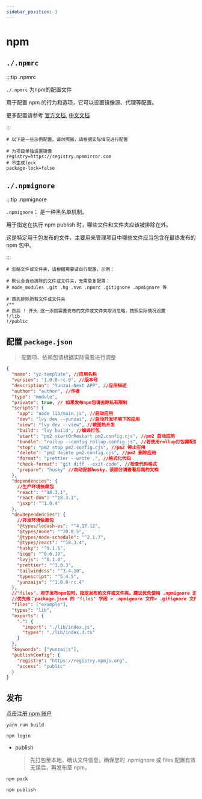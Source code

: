 ```yaml
---
sidebar_position: 3
---
```


# npm

## `./.npmrc`

:::tip .npmrc

`./.npmrc` 为npm的配置文件

用于配置 npm 的行为和选项，它可以设置镜像源、代理等配置。

更多配置请参考 [官方文档](https://docs.npmjs.com/cli/v10/configuring-npm/npmrc), [中文文档](https://npm.nodejs.cn/cli/v10/configuring-npm/npmrc)

:::

```env title=".npmrc"
# 以下是一些示例配置，请勿照搬，请根据实际情况进行配置

# 为项目单独设置镜像
registry=https://registry.npmmirror.com
# 不生成lock
package-lock=false
```

## `./.npmignore`

:::tip .npmignore

`.npmignore`： 是一种黑名单机制。

用于指定在执行 npm publish 时，哪些文件和文件夹应该被排除在外。

这是特定用于包发布的文件，主要用来管理项目中哪些文件应当包含在最终发布的 npm 包中。

:::

```env title=".npmignore"
# 忽略文件或文件夹，请根据需要请自行配置，示例：

# 默认会自动排除的文件或文件夹，无需重复配置：
# node_modules .git .hg .svn .npmrc .gitignore .npmignore 等

# 首先排除所有文件或文件夹
/**
# 然后 ! 开头 逐一添加需要发布的文件或文件夹取消忽略，按照实际情况设置
!/lib
!/public
```

## 配置 `package.json`

> 配置项、依赖包请根据实际需要进行调整

```json title="package.json"
{
  "name": "yz-template", //应用名称
  "version": "1.0.0-rc.0", //版本号
  "description": "Yunzai-Next APP", //应用描述
  "author": "author", //作者
  "type": "module",
  "private": true, // 如果发布npm包请去除私有限制
  "scripts": {
    "app": "node lib/main.js", //启动应用
    "dev": "lvy dev --yunzai", //启动开发环境下的应用
    "view": "lvy dev --view", //截图热开发
    "build": "lvy build", //编译打包
    "start": "pm2 startOrRestart pm2.config.cjs", //pm2 启动应用
    "bundle": "rollup --config rollup.config.js", //若使用rollup打包需配置此项
    "stop": "pm2 stop pm2.config.cjs", //pm2 停止应用
    "delete": "pm2 delete pm2.config.cjs", //pm2 删除应用
    "format": "prettier --write .", //格式化代码
    "check-format": "git diff --exit-code", //检查代码格式
    "prepare": "husky" //自动安装husky，该部分请查看后面的文档
  },
  "dependencies": {
    //生产环境依赖包
    "react": "^18.3.1",
    "react-dom": "^18.3.1",
    "jsxp": "^1.0.4"
  },
  "devDependencies": {
    //开发环境依赖包
    "@types/lodash-es": "^4.17.12",
    "@types/node": "^20.8.5",
    "@types/node-schedule": "^2.1.7",
    "@types/react": "^18.3.4",
    "husky": "^9.1.5",
    "icqq": "^0.6.10",
    "lvyjs": "^0.1.0",
    "prettier": "^3.0.3",
    "tailwindcss": "^3.4.10",
    "typescript": "^5.4.5",
    "yunzaijs": "^1.0.0-rc.4"
  },
  //"files"，用于发布npm包时，指定发布的文件或文件夹。建议优先使用 .npmignore 进行配置。
  //优先级：package.json 的 "files" 字段 > .npmignore 文件> .gitignore 文件
  "files": ["example"],
  "types": "lib",
  "exports": {
    ".": {
      "import": "./lib/index.js",
      "types": "./lib/index.d.ts"
    }
  },
  "keywords": ["yunzaijs"],
  "publishConfig": {
    "registry": "https://registry.npmjs.org",
    "access": "public"
  }
}
```

## 发布

[点击注册 npm 账户](https://www.npmjs.com/)

```bash title="编译"
yarn run build
```

```sh title="登录"
npm login
```

- publish

  > 先打包至本地，确认文件信息，确保您的 .npmignore 或 files 配置有效无误后，再发布至 npm。

```bash title="打包至本地"
npm pack
```

```bash title="确认无误后上传"
npm publish
```
